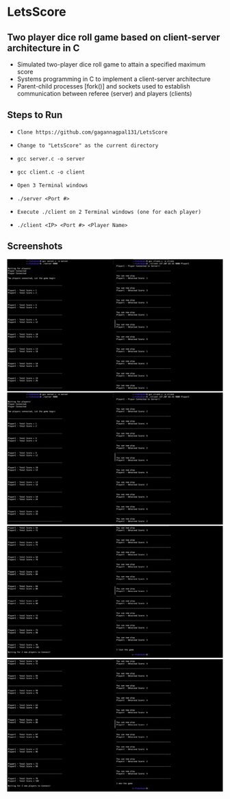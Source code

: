 # LetsScore

## Two player dice roll game based on client-server architecture in C

* Simulated two-player dice roll game to attain a specified maximum score
* Systems programming in C to implement a client-server architecture
* Parent-child processes [fork()] and sockets used to establish communication between referee (server) and players (clients)


## Steps to Run

* `Clone https://github.com/gagannagpal131/LetsScore`

* `Change to "LetsScore" as the current directory`

* `gcc server.c -o server`

* `gcc client.c -o client`

* `Open 3 Terminal windows`

* `./server <Port #>`

* `Execute ./client on 2 Terminal windows (one for each player)`

* `./client <IP> <Port #> <Player Name>`

## Screenshots

<img src="https://github.com/gagannagpal131/LetsScore/blob/master/screenshots/ss1.png" width="650">

<img src="https://github.com/gagannagpal131/LetsScore/blob/master/screenshots/ss2.png" width="650">

<img src="https://github.com/gagannagpal131/LetsScore/blob/master/screenshots/ss3.png" width="650">

<img src="https://github.com/gagannagpal131/LetsScore/blob/master/screenshots/ss4.png" width="650">

